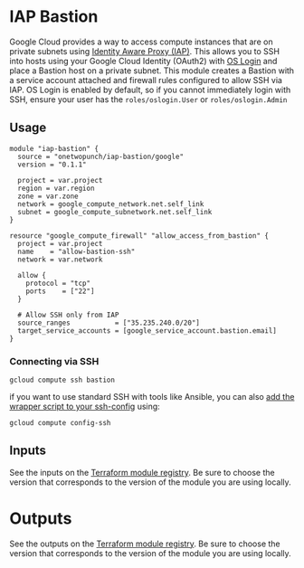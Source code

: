 # IAP Bastion

Google Cloud provides a way to access compute instances that are on private subnets using [Identity Aware Proxy (IAP)](https://cloud.google.com/iap/docs/using-tcp-forwarding). This allows you to SSH into hosts using your Google Cloud Identity (OAuth2) with [OS Login](https://cloud.google.com/compute/docs/instances/managing-instance-access) and place a Bastion host on a private subnet. This module creates a Bastion with a service account attached and firewall rules configured to allow SSH via IAP. OS Login is enabled by default, so if you cannot immediately login with SSH, ensure your user has the `roles/oslogin.User` or `roles/oslogin.Admin`

## Usage

```
module "iap-bastion" {
  source = "onetwopunch/iap-bastion/google"
  version = "0.1.1"

  project = var.project
  region = var.region
  zone = var.zone
  network = google_compute_network.net.self_link
  subnet = google_compute_subnetwork.net.self_link
}

resource "google_compute_firewall" "allow_access_from_bastion" {
  project = var.project
  name    = "allow-bastion-ssh"
  network = var.network

  allow {
    protocol = "tcp"
    ports    = ["22"]
  }

  # Allow SSH only from IAP
  source_ranges           = ["35.235.240.0/20"]
  target_service_accounts = [google_service_account.bastion.email]
}
```

### Connecting via SSH

```
gcloud compute ssh bastion
```

if you want to use standard SSH with tools like Ansible, you can also [add the wrapper script to your ssh-config](https://cloud.google.com/sdk/gcloud/reference/compute/config-ssh) using:

```
gcloud compute config-ssh
```

## Inputs
See the inputs on the [Terraform module registry](https://registry.terraform.io/modules/onetwopunch/iap-bastion/google). Be sure to choose the version that corresponds to the version of the module you are using locally.

# Outputs
See the outputs on the [Terraform module registry](https://registry.terraform.io/modules/onetwopunch/iap-bastion/google). Be sure to choose the version that corresponds to the version of the module you are using locally.
